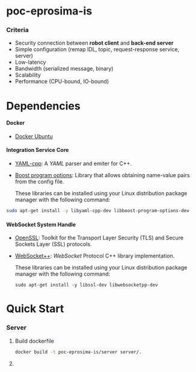 # poc-eprosima-is

### Criteria
* Security connection between **robot client** and **back-end server**
* Simple configuration (remap IDL, topic, request-response service, server)
* Low-latency
* Bandwidth (serialized message, binary)
* Scalability
* Performance (CPU-bound, IO-bound)

# Dependencies
#### Docker
* [Docker Ubuntu](https://https://docs.docker.com/engine/install/ubuntu/)

#### Integration Service Core
* [YAML-cpp](https://github.com/jbeder/yaml-cpp): A *YAML* parser and emiter for C++.
* [Boost program options](https://github.com/boostorg/program_options): Library that allows obtaining name-value pairs from the config file.

  These libraries can be installed using your Linux distribution package manager with the following command:
```bash
sudo apt-get install -y libyaml-cpp-dev libboost-program-options-dev
```
#### WebSocket System Handle

* [OpenSSL](https://www.openssl.org/): Toolkit for the Transport Layer Security (TLS) and Secure Sockets Layer (SSL) protocols.
* [WebSocket++](https://github.com/zaphoyd/websocketpp): *WebSocket* Protocol C++ library implementation.

  These libraries can be installed using your Linux distribution package manager with the following command:

  ```
  sudo apt-get install -y libssl-dev libwebsocketpp-dev
  ```
# Quick Start
### Server
1. Build dockerfile
    ```bash
    docker build -t poc-eprosima-is/server server/.
    ```
2. 